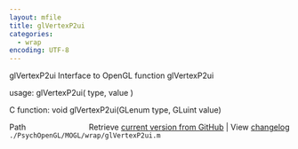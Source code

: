 ```yaml
---
layout: mfile
title: glVertexP2ui
categories:
  - wrap
encoding: UTF-8
---
```


glVertexP2ui  Interface to OpenGL function glVertexP2ui  

usage:  glVertexP2ui( type, value )  

C function:  void glVertexP2ui(GLenum type, GLuint value)  


<div class="code_header" style="text-align:right;">
  <span style="float:left;">Path&nbsp;&nbsp;</span> <span class="counter">Retrieve <a href=
  "https://raw.github.com/Psychtoolbox-3/Psychtoolbox-3/beta/./PsychOpenGL/MOGL/wrap/glVertexP2ui.m">current version from GitHub</a> | View <a href=
  "https://github.com/Psychtoolbox-3/Psychtoolbox-3/commits/beta/./PsychOpenGL/MOGL/wrap/glVertexP2ui.m">changelog</a></span>
</div>
<div class="code">
  <code>./PsychOpenGL/MOGL/wrap/glVertexP2ui.m</code>
</div>
